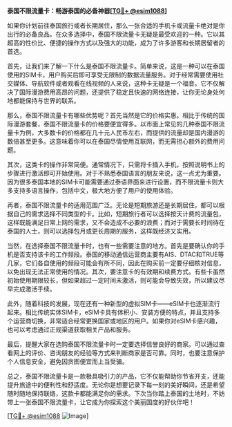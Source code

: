 **泰国不限流量卡：畅游泰国的必备神器[[TG💪+ @esim1088](https://t.me/s/esim1088)]**

如果你计划前往泰国旅行或者长期居住，那么一张合适的手机卡或流量卡绝对是你出行的必备良品。在众多选择中，泰国不限流量卡无疑是最受欢迎的一种。它以其超高的性价比、便捷的操作方式以及强大的功能，成为了许多游客和长期居留者的首选。

首先，让我们来了解一下什么是泰国不限流量卡。简单来说，这是一种可以在泰国使用的SIM卡，用户购买后即可享受无限制的数据流量服务。对于经常需要使用社交媒体、导航软件或者观看在线视频的人来说，这种卡无疑是一个福音。它不仅解决了国际漫游费用高昂的问题，还提供了稳定且快速的网络连接，让你无论身处何地都能保持与世界的联系。

那么，泰国不限流量卡有哪些优势呢？首先当然是它的价格实惠。相比于传统的国际漫游套餐，泰国不限流量卡的价格要便宜得多。以市面上常见的几种泰国不限流量卡为例，大多数卡的价格都在几十元人民币左右，而提供的流量却是国内漫游的数倍甚至更多。这意味着你可以在泰国尽情使用互联网，而无需担心额外的费用问题。

其次，这类卡的操作非常简便。通常情况下，只需将卡插入手机，按照说明书上的步骤进行激活即可开始使用。对于不熟悉泰国语言的朋友来说，这一点尤为重要。因为很多泰国本地的SIM卡可能需要通过泰语界面来进行设置，而不限流量卡则大多支持多语言操作，包括中文，极大地方便了用户的使用体验。

再者，泰国不限流量卡的适用范围广泛。无论是短期旅游还是长期居住，都可以根据自己的需求选择不同类型的卡。比如，短期旅行者可以选择按天计费的流量包，这样既能满足日常上网的需求，又不会造成不必要的浪费；而对于需要长时间待在泰国的人士，则可以选择包月或更长周期的服务，这样既经济又实用。

当然，在选择泰国不限流量卡时，也有一些需要注意的地方。首先是要确认你的手机是否支持该卡的工作频段。泰国的移动通信运营商主要有AIS、DTAC和TRUE等几家，它们各自使用的频段可能会有所不同，因此在购买前一定要仔细核对信息，以免出现无法正常使用的情况。其次，要注意卡的有效期和续费方式。有些卡虽然初始使用期限较长，但如果超过一定时间未激活，则可能会导致失效，所以建议尽早完成激活手续。

此外，随着科技的发展，现在还有一种新型的虚拟SIM卡——eSIM卡也逐渐流行起来。相比传统实体SIM卡，eSIM卡具有体积小、安装方便的特点，并且支持多个运营商切换，非常适合经常更换国家或地区的用户。如果你对eSIM卡感兴趣，也可以考虑通过正规渠道获取相关产品和服务。

最后，提醒大家在选购泰国不限流量卡时一定要选择信誉良好的商家。可以通过查看网上的评价、咨询朋友的经验等方式来判断商家是否可靠。同时，也要注意保护个人信息安全，避免因贪图便宜而上当受骗。

总之，泰国不限流量卡是一款极具吸引力的产品，它不仅能帮助你节省开支，还能提升旅途中的便利性和舒适度。无论你是想要记录下每一刻的美好瞬间，还是希望随时随地保持联络，这款卡都能满足你的需求。下次当你踏上泰国的土地时，不妨带上一张泰国不限流量卡，让它成为你探索这个美丽国度的好伙伴吧！

[[TG💪+ @esim1088](https://t.me/s/esim1088) ![Image](https://i.postimg.cc/4NQfJmqS/Snipaste-2025-05-13-00-14-12.png)]